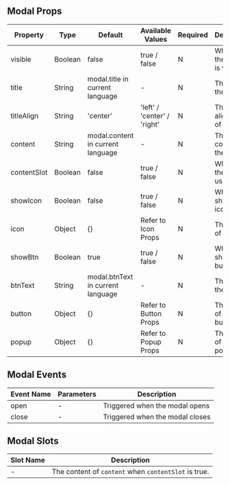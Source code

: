 ## Modal Props

| Property    | Type    | Default                           | Available Values            | Required | Description                     |
| ----------- | ------- | --------------------------------- | --------------------------- | -------- | ------------------------------- |
| visible     | Boolean | false                             | true / false                | N        | Whether the modal is visible    |
| title       | String  | modal.title in current language   | -                           | N        | The title of the modal          |
| titleAlign  | String  | 'center'                          | 'left' / 'center' / 'right' | N        | The alignment of the title      |
| content     | String  | modal.content in current language | -                           | N        | The content of the modal        |
| contentSlot | Boolean | false                             | true / false                | N        | Whether the content uses a slot |
| showIcon    | Boolean | false                             | true / false                | N        | Whether to show the icon        |
| icon        | Object  | {}                                | Refer to Icon Props         | N        | The param of the icon           |
| showBtn     | Boolean | true                              | true / false                | N        | Whether to show the button      |
| btnText     | String  | modal.btnText in current language | -                           | N        | The text on the button          |
| button      | Object  | {}                                | Refer to Button Props       | N        | The param of the button         |
| popup       | Object  | {}                                | Refer to Popup Props        | N        | The param of the popup          |

## Modal Events

| Event Name | Parameters | Description                     |
| ---------- | ---------- | ------------------------------- |
| open       | -          | Triggered when the modal opens  |
| close      | -          | Triggered when the modal closes |

## Modal Slots

| Slot Name | Description                                          |
| --------- | ---------------------------------------------------- |
| -         | The content of `content` when `contentSlot` is true. |
